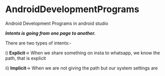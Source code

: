 # AndroidDevelopmentPrograms
Android Development Programs in android studio

***Intents is going from one page to another.***

There are two types of intents:-

i) **Explicit**-> When we share something on insta to whatsapp, we know the path, that is explicit

ii) **Implicit**-> When we are not giving the path but our system settings are
